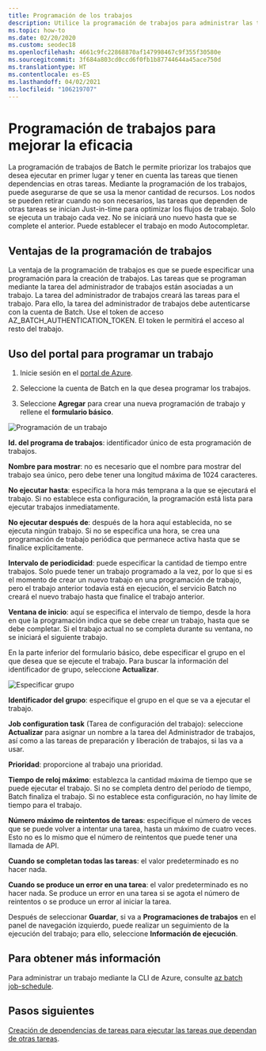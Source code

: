 ```yaml
---
title: Programación de los trabajos
description: Utilice la programación de trabajos para administrar las tareas.
ms.topic: how-to
ms.date: 02/20/2020
ms.custom: seodec18
ms.openlocfilehash: 4661c9fc22868870af147998467c9f355f30580e
ms.sourcegitcommit: 3f684a803cd0ccd6f0fb1b87744644a45ace750d
ms.translationtype: HT
ms.contentlocale: es-ES
ms.lasthandoff: 04/02/2021
ms.locfileid: "106219707"
---
```

# <a name="schedule-jobs-for-efficiency"></a>Programación de trabajos para mejorar la eficacia

La programación de trabajos de Batch le permite priorizar los trabajos que desea ejecutar en primer lugar y tener en cuenta las tareas que tienen dependencias en otras tareas. Mediante la programación de los trabajos, puede asegurarse de que se usa la menor cantidad de recursos. Los nodos se pueden retirar cuando no son necesarios, las tareas que dependen de otras tareas se inician Just-in-time para optimizar los flujos de trabajo. Solo se ejecuta un trabajo cada vez. No se iniciará uno nuevo hasta que se complete el anterior. Puede establecer el trabajo en modo Autocompletar. 

## <a name="benefit-of-job-scheduling"></a>Ventajas de la programación de trabajos

La ventaja de la programación de trabajos es que se puede especificar una programación para la creación de trabajos. Las tareas que se programan mediante la tarea del administrador de trabajos están asociadas a un trabajo. La tarea del administrador de trabajos creará las tareas para el trabajo. Para ello, la tarea del administrador de trabajos debe autenticarse con la cuenta de Batch. Use el token de acceso AZ_BATCH_AUTHENTICATION_TOKEN. El token le permitirá el acceso al resto del trabajo. 

## <a name="use-the-portal-to-schedule-a-job"></a>Uso del portal para programar un trabajo

   1. Inicie sesión en el [portal de Azure](https://portal.azure.com/).

   2. Seleccione la cuenta de Batch en la que desea programar los trabajos.

   3. Seleccione **Agregar** para crear una nueva programación de trabajo y rellene el **formulario básico**.



![Programación de un trabajo][1]

**Id. del programa de trabajos**: identificador único de esta programación de trabajos.

**Nombre para mostrar**: no es necesario que el nombre para mostrar del trabajo sea único, pero debe tener una longitud máxima de 1024 caracteres.

**No ejecutar hasta**: especifica la hora más temprana a la que se ejecutará el trabajo. Si no establece esta configuración, la programación está lista para ejecutar trabajos inmediatamente.

**No ejecutar después de**: después de la hora aquí establecida, no se ejecuta ningún trabajo. Si no se especifica una hora, se crea una programación de trabajo periódica que permanece activa hasta que se finalice explícitamente.

**Intervalo de periodicidad**: puede especificar la cantidad de tiempo entre trabajos. Solo puede tener un trabajo programado a la vez, por lo que si es el momento de crear un nuevo trabajo en una programación de trabajo, pero el trabajo anterior todavía está en ejecución, el servicio Batch no creará el nuevo trabajo hasta que finalice el trabajo anterior.  

**Ventana de inicio**: aquí se especifica el intervalo de tiempo, desde la hora en que la programación indica que se debe crear un trabajo, hasta que se debe completar. Si el trabajo actual no se completa durante su ventana, no se iniciará el siguiente trabajo.

En la parte inferior del formulario básico, debe especificar el grupo en el que desea que se ejecute el trabajo. Para buscar la información del identificador de grupo, seleccione **Actualizar**. 

![Especificar grupo][2]


**Identificador del grupo**: especifique el grupo en el que se va a ejecutar el trabajo.

**Job configuration task** (Tarea de configuración del trabajo): seleccione **Actualizar** para asignar un nombre a la tarea del Administrador de trabajos, así como a las tareas de preparación y liberación de trabajos, si las va a usar.

**Prioridad**: proporcione al trabajo una prioridad.

**Tiempo de reloj máximo**: establezca la cantidad máxima de tiempo que se puede ejecutar el trabajo. Si no se completa dentro del período de tiempo, Batch finaliza el trabajo. Si no establece esta configuración, no hay límite de tiempo para el trabajo.

**Número máximo de reintentos de tareas**: especifique el número de veces que se puede volver a intentar una tarea, hasta un máximo de cuatro veces. Esto no es lo mismo que el número de reintentos que puede tener una llamada de API.

**Cuando se completan todas las tareas**: el valor predeterminado es no hacer nada.

**Cuando se produce un error en una tarea**: el valor predeterminado es no hacer nada. Se produce un error en una tarea si se agota el número de reintentos o se produce un error al iniciar la tarea. 

Después de seleccionar **Guardar**, si va a **Programaciones de trabajos** en el panel de navegación izquierdo, puede realizar un seguimiento de la ejecución del trabajo; para ello, seleccione **Información de ejecución**.


## <a name="for-more-information"></a>Para obtener más información

Para administrar un trabajo mediante la CLI de Azure, consulte [az batch job-schedule](/cli/azure/batch/job-schedule).

## <a name="next-steps"></a>Pasos siguientes

[Creación de dependencias de tareas para ejecutar las tareas que dependan de otras tareas](batch-task-dependencies.md).





[1]: ./media/batch-job-schedule/add-job-schedule-02.png
[2]: ./media/batch-job-schedule/add-job-schedule-03.png


